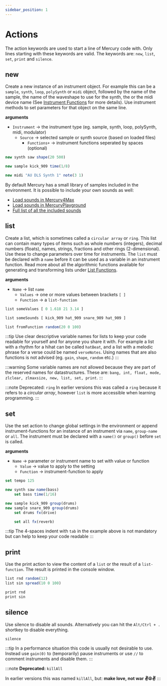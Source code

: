 ```yaml
---
sidebar_position: 1
---
```


# Actions

The action keywords are used to start a line of Mercury code with. Only lines starting with these keywords are valid. The keywords are: `new`, `list`, `set`, `print` and `silence`.

## new

Create a new instance of an instrument object. For example this can be a `sample`, `synth`, `loop`, `polySynth` or `midi` object, followed by the name of the sample, the name of the waveshape to use for the synth, the or the midi device name (See [Instrument Functions](instruments) for more details). Use instrument methods to set parameters for that object on the same line.

**arguments**

- `Instrument` -> the instrument type (eg. sample, synth, loop, polySynth, midi, modulator)
    - `Source` -> selected sample or synth source (based on loaded files)
        - `Functions+` -> instrument functions seperated by spaces (optional)

```js
new synth saw shape(20 500)

new sample kick_909 time(1/8)

new midi "AU DLS Synth 1" note(3 1)
```

<!-- Alias: `make`, `sound` -->

By default Mercury has a small library of samples included in the environment. It is possible to include your own sounds as well:

- [Load  sounds in Mercury4Max](./../usage/mercury4max.md#sounds)
- [Load sounds in MercuryPlayground](./../usage/mercury-playground.md#add-sounds)
- [Full list of all the included sounds](./../usage/sounds.md)

## list

Create a list, which is sometimes called a `circular array` or `ring`. This list can contain many types of items such as whole numbers (integers), decimal numbers (floats), names, strings, fractions and other rings (2-dimensional). Use these to change parameters over time for instruments. The `list` must be declared with a `name` before it can be used as a variable in an instrument function. Read more about all the algorithmic functions available for generating and transforming lists under [List Functions](list-functions).

**arguments**
- `Name` -> list `name`
    - `Values` -> one or more values between brackets `[ ]`
    - `Function` -> a `list-function`

```js
list someValues [ 0 1.618 21 3.14 ]

list someSounds [ kick_909 hat_909 snare_909 hat_909 ]

list fromFunction random(20 0 100)
```

:::tip
Use clear descriptive variable names for lists to keep your code readable for yourself and for anyone you share it with. For example a list with a rhythm for a hihat can be called `hatBeat`, and a list with a melodic phrase for a verse could be named `verseNotes`. Using names that are also functions is not advised (eg. `gain`, `shape`, `random` etc.)
:::

:::warning
Some variable names are not allowed because they are part of the reserved names for datastructures. These are: `bang, int, float, mode, zlclear, zlmaxsize, new, list, set, print`.
:::

:::note Deprecated: `ring`
In earlier versions this was called a `ring` because it refers to a *circular array*, however `list` is more accessible when learning programming.
:::

## set

Use the set action to change global settings in the environment or append instrument-functions for an instance of an instrument via `name`, `group-name` or `all`. The instrument must be declared with a `name()` or `group()` before `set` is called.

**arguments**
- `Name` -> parameter or instrument name to set with value or function
    - `Value` -> value to apply to the setting
    - `Function` -> instrument-function to apply

```js
set tempo 125

new synth saw name(bass)
    set bass time(1/16)

new sample kick_909 group(drums)
new sample snare_909 group(drums)
    set drums fx(drive)

    set all fx(reverb)
```

:::tip
The 4-spaces indent with `tab` in the example above is not mandatory but can help to keep your code readable
:::

<!-- Alias: `give`, `apply` -->

## print

Use the print action to view the content of a `list` or the result of a `list-function`. The result is printed in the console window.

```js
list rnd random(12)
list sin spread(10 0 100)

print rnd
print sin
```

## silence

Use silence to disable all sounds. Alternatively you can hit the `Alt/Ctrl + .` shortkey to disable everything. 

<!-- *Note* : Silencing the instruments is not the same as disabling the Audio (below). In this case the instruments are deleted, but the signal-chain is still processing in order to be able to quickly start the sound when a new instrument is generated. -->

```js
silence
```

:::tip
In a performance situation this code is usually not desirable to use. Instead use `gain(0)` to (temporarily) pause instruments or use `//` to comment instruments and disable them.
:::

:::note
**Deprecated:** `killAll`

In earlier versions this was named `killAll`, but: **make love, not war ✌️☮️✌️**
:::
<!-- ## console

Show the console to see the printed output or other error messages from the code. Clear the console as well.

```js

console show
console empty
```

## audio

Disable/enable the Digital Signal Processing (DSP) engine. This can also be done via the interface and is usually not desirable to use during coding sessions.

```
audio <1-0>
``` -->